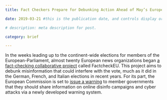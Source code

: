 ```yaml
---
title: Fact Checkers Prepare for Debunking Action Ahead of May’s European Parliamentary Vote

date: 2019-03-21 #this is the publication date, and controls display order.

# description: meta description for post.

category: brief

---
```


In the weeks leading up to the continent-wide elections for members of the European-Parliament, almost twenty European news organizations began [a fact-checking collaborative project][link] called FactcheckEU. This project aims to debunk misinformation that could interfere with the vote, much as it did in the German, French, and Italian elections in recent years. For its part, the European Commission is set to [issue a warning][link2] to member governments that they should share information on online disinfo campaigns and cyber attacks via a newly developed warning system.

[link]: https://www.poynter.org/fact-checking/2019/19-fact-checkers-are-teaming-up-to-fight-misinformation-about-the-eu-elections/
[link2]: https://www.reuters.com/article/us-eu-disinformation/eu-leaders-to-warn-of-cyber-fake-news-threat-to-may-elections-idUSKCN1R11QM

